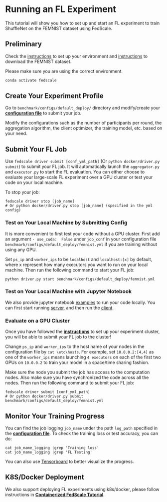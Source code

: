 
  
# Running an FL Experiment
 
This tutorial will show you how to set up and start an FL experiment to train ShuffleNet on the FEMNIST dataset using FedScale.
 
## Preliminary

Check the [instructions](../README.md) to set up your environment
 and [instructions](../benchmark/dataset/README.md) to download the FEMNIST dataset.

Please make sure you are using the correct environment.
```bash
conda activate fedscale
```

## Create Your Experiment Profile
Go to `benchmark/configs/default_deploy/` directory and modify/create your **[configuration file](../benchmark/configs/default_deploy/femnist.yml)** to submit your job.


Modify the configurations such as the number of participants per round, the aggregation algorithm, the client optimizer, the training model, etc. based on your need.
 
## Submit Your FL Job

Use `fedscale driver submit [conf_yml_path]` (Or `python docker/driver.py submit`) to submit your FL job. It will automatically launch the `aggregator.py` and `executor.py` to start the FL evaluation.
You can either choose to evaluate your large-scale FL experiment over a GPU cluster or test your code on your local machine.

To stop your job:
```
fedscale driver stop [job_name]
# Or python docker/driver.py stop [job_name] (specified in the yml config)
```

### Test on Your Local Machine by Submitting Config
 
It is more convenient to first test your code without a GPU cluster. 
First add an argument `- use_cuda:  False` under `job_conf` in your configuration file `benchmark/configs/default_deploy/femnist.yml` if you are training without using any GPU.

Set `ps_ip` and `worker_ips` to be `localhost` and `localhost:[x]` by default, where x represent how many executors you want to run on your local machine.
Then run the following command to start your FL job:
```
python driver.py start benchmark/configs/default_deploy/femnist.yml
```

### Test on Your Local Machine with Jupyter Notebook
We also provide jupyter notebook [examples](../examples/notebook/) to run your code locally.
You can first start running [server](../examples/notebook/fedscale_demo_server.ipynb), 
and then run the [client](../examples/notebook/fedscale_demo_client.ipynb).
 


### Evaluate on a GPU Cluster

Once you have followed the **[instructions](../fedscale/core/README.md)** to set up your experiment cluster, you will be able to submit your FL job to the cluster!
 
Change `ps_ip` and `worker_ips` to the host name of your nodes in the configuration file by `cat \etc\hosts`.
For example, set `10.0.0.2:[4,4]` as one of the `worker_ips`
means launching `4 executors` on each of the first two GPUs on `10.0.0.2` to train your model in a space/time sharing fashion.

Make sure the node you submit the job has access to the computation nodes.
Also make sure you have synchronized the code across all the nodes.
Then run the following command to submit your FL job:

```
fedscale driver submit [conf_yml_path] 
# Or python docker/driver.py submit benchmark/configs/default_deploy/femnist.yml
```

## Monitor Your Training Progress
 
You can find the job logging `job_name` under the path `log_path` specified in the **[configuration file](../benchmark/configs/default_deploy/femnist.yml)**. To check the training loss or test accuracy, you can do:
```
cat job_name_logging |grep 'Training loss'
cat job_name_logging |grep 'FL Testing'
```
You can also use [Tensorboard](../fedscale/core/README.md#experiment-dashboard) to better visualize the progress.

## K8S/Docker Deployment
We also support deploying FL experiments using k8s/docker, please follow instructions in  **[Containerized FedScale Tutorial](../docker/README.md)**.

